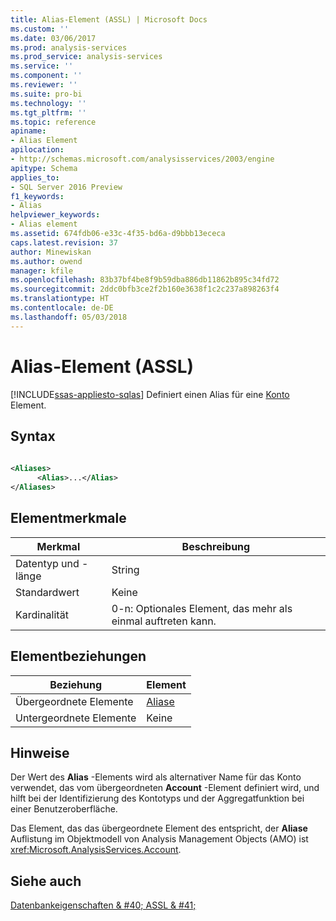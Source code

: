 ```yaml
---
title: Alias-Element (ASSL) | Microsoft Docs
ms.custom: ''
ms.date: 03/06/2017
ms.prod: analysis-services
ms.prod_service: analysis-services
ms.service: ''
ms.component: ''
ms.reviewer: ''
ms.suite: pro-bi
ms.technology: ''
ms.tgt_pltfrm: ''
ms.topic: reference
apiname:
- Alias Element
apilocation:
- http://schemas.microsoft.com/analysisservices/2003/engine
apitype: Schema
applies_to:
- SQL Server 2016 Preview
f1_keywords:
- Alias
helpviewer_keywords:
- Alias element
ms.assetid: 674fdb06-e33c-4f35-bd6a-d9bbb13ececa
caps.latest.revision: 37
author: Minewiskan
ms.author: owend
manager: kfile
ms.openlocfilehash: 83b37bf4be8f9b59dba886db11862b895c34fd72
ms.sourcegitcommit: 2ddc0bfb3ce2f2b160e3638f1c2c237a898263f4
ms.translationtype: HT
ms.contentlocale: de-DE
ms.lasthandoff: 05/03/2018
---
```

# <a name="alias-element-assl"></a>Alias-Element (ASSL)
[!INCLUDE[ssas-appliesto-sqlas](../../../includes/ssas-appliesto-sqlas.md)]
  Definiert einen Alias für eine [Konto](../../../analysis-services/scripting/objects/account-element-assl.md) Element.  
  
## <a name="syntax"></a>Syntax  
  
```xml  
  
<Aliases>  
      <Alias>...</Alias>  
</Aliases>  
```  
  
## <a name="element-characteristics"></a>Elementmerkmale  
  
|Merkmal|Beschreibung|  
|--------------------|-----------------|  
|Datentyp und -länge|String|  
|Standardwert|Keine|  
|Kardinalität|0-n: Optionales Element, das mehr als einmal auftreten kann.|  
  
## <a name="element-relationships"></a>Elementbeziehungen  
  
|Beziehung|Element|  
|------------------|-------------|  
|Übergeordnete Elemente|[Aliase](../../../analysis-services/scripting/collections/aliases-element-assl.md)|  
|Untergeordnete Elemente|Keine|  
  
## <a name="remarks"></a>Hinweise  
 Der Wert des **Alias** -Elements wird als alternativer Name für das Konto verwendet, das vom übergeordneten **Account** -Element definiert wird, und hilft bei der Identifizierung des Kontotyps und der Aggregatfunktion bei einer Benutzeroberfläche.  
  
 Das Element, das das übergeordnete Element des entspricht, der **Aliase** Auflistung im Objektmodell von Analysis Management Objects (AMO) ist <xref:Microsoft.AnalysisServices.Account>.  
  
## <a name="see-also"></a>Siehe auch  
 [Datenbankeigenschaften & #40; ASSL & #41;](../../../analysis-services/scripting/properties/properties-assl.md)  
  
  
